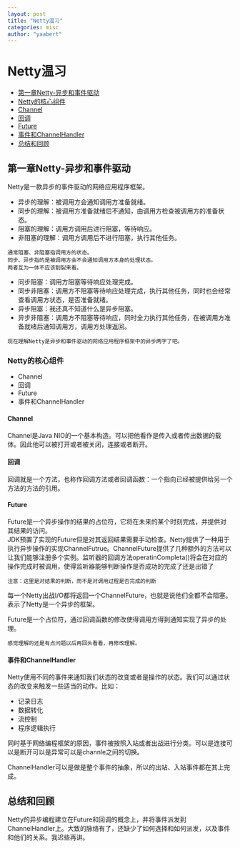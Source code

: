 ```yaml
---
layout: post
title: "Netty温习"
categories: misc
author: "yaabert" 
---
```


# Netty温习

- [第一章Netty-异步和事件驱动](#第一章Netty-异步和事件驱动)     
 - [Netty的核心组件](#Netty的核心组件)
  - [Channel](#Channel)
  - [回调](#回调)
  - [Future](#Future)
  - [事件和ChannelHandler](#事件和ChannelHandler)
 - [总结和回顾](#总结和回顾)
## 第一章Netty-异步和事件驱动

Netty是一款异步的事件驱动的网络应用程序框架。      
* 异步的理解：被调用方会通知调用方准备就绪。  
* 同步的理解：被调用方准备就绪后不通知，由调用方检查被调用方的准备状态。        
* 阻塞的理解：调用方调用后进行阻塞，等待响应。
* 非阻塞的理解：调用方调用后不进行阻塞，执行其他任务。
```
通常阻塞、非阻塞指调用方的状态。    
同步、异步指的是被调用方会不会通知调用方本身的处理状态。  
两者互为一体不应该割裂来看。
```
* 同步阻塞：调用方阻塞等待响应处理完成。  
* 同步非阻塞：调用方不阻塞等待响应处理完成，执行其他任务，同时也会经常查看调用方状态，是否准备就绪。 
* 异步阻塞：我还真不知道什么是异步阻塞。  
* 异步非阻塞：调用方不阻塞等待响应，同时全力执行其他任务，在被调用方准备就绪后通知调用方，调用方处理返回。
```
现在理解Netty是异步和事件驱动的网络应用程序框架中的异步两字了吧。
```
### Netty的核心组件

* Channel
* 回调
* Future
* 事件和ChannelHandler

#### Channel
Channel是Java NIO的一个基本构造。可以把他看作是传入或者传出数据的载体。因此他可以被打开或者被关闭，连接或者断开。
#### 回调
回调就是一个方法，也称作回调方法或者回调函数：一个指向已经被提供给另一个方法的方法的引用。
#### Future
Future是一个异步操作的结果的占位符，它将在未来的某个时刻完成，并提供对其结果的访问。  
JDK预置了实现的Future但是对其返回结果需要手动检查。Netty提供了一种用于执行异步操作的实现ChannelFutrue。ChannelFuture提供了几种额外的方法可以让我们能够注册多个实例。监听器的回调方法operatinCompleta()将会在对应的操作完成时被调用，使得监听器能够判断操作是否成功的完成了还是出错了
```
注意：这里是对结果的判断，而不是对调用过程是否完成的判断
```
每一个Netty出战I/O都将返回一个ChannelFuture，也就是说他们全都不会阻塞。表示了Netty是一个异步的框架。      

Future是一个占位符，通过回调函数的修改使得调用方得到通知实现了异步的处理。
```
感觉理解的还是有点问题以后再回头看看，再修改理解。
```
#### 事件和ChannelHandler

Netty使用不同的事件来通知我们状态的改变或者是操作的状态。我们可以通过状态的改变来触发一些适当的动作。比如：
* 记录日志
* 数据转化
* 流控制
* 程序逻辑执行

同时基于网络编程框架的原因，事件被按照入站或者出战进行分类。可以是连接可以是断开可以是异常可以是channle之间的切换。

ChannelHandler可以是做是整个事件的抽象，所以的出站、入站事件都在其上完成。

## 总结和回顾

Netty的异步编程建立在Future和回调的概念上，并将事件派发到ChannelHandler上。大致的脉络有了，还缺少了如何选择和如何派发，以及事件和他们的关系。我迟些再讲。
